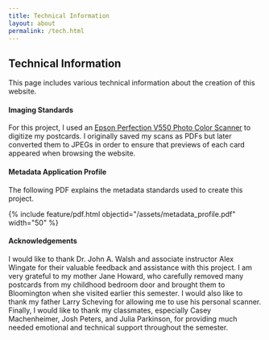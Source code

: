 ```yaml
---
title: Technical Information
layout: about
permalink: /tech.html
---
```


## Technical Information

This page includes various technical information about the creation of this website.

#### Imaging Standards

For this project, I used an [Epson Perfection V550 Photo Color Scanner](https://epson.com/Clearance-Center/Scanners/Epson-Perfection-V550-Photo-Color-Scanner/p/B11B210201) to digitize my postcards. I originally saved my scans as PDFs but later converted them to JPEGs in order to ensure that previews of each card appeared when browsing the website.

#### Metadata Application Profile

The following PDF explains the metadata standards used to create this project.

{% include feature/pdf.html objectid="/assets/metadata_profile.pdf" width="50" %}

#### Acknowledgements

I would like to thank Dr. John A. Walsh and associate instructor Alex Wingate for their valuable feedback and assistance with this project. I am very grateful to my mother Jane Howard, who carefully removed many postcards from my childhood bedroom door and brought them to Bloomington when she visited earlier this semester. I would also like to thank my father Larry Scheving for allowing me to use his personal scanner. Finally, I would like to thank my classmates, especially Casey Machenheimer, Josh Peters, and Julia Parkinson, for providing much needed emotional and technical support throughout the semester.
